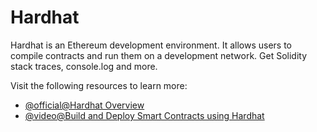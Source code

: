 # Hardhat

Hardhat is an Ethereum development environment. It allows users to compile contracts and run them on a development network. Get Solidity stack traces, console.log and more.

Visit the following resources to learn more:

- [@official@Hardhat Overview](https://hardhat.org/hardhat-runner/docs/getting-started#overview)
- [@video@Build and Deploy Smart Contracts using Hardhat](https://youtu.be/GBc3lBrXEBo)
